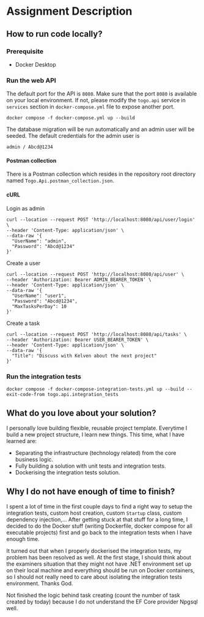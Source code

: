 # Assignment Description

## How to run code locally?

### Prerequisite

- Docker Desktop

### Run the web API

The default port for the API is `8080`. Make sure that the port `8080` is available on your local environment. If not, please modify the `togo.api` service in `services` section in `docker-compose.yml` file to expose another port.

```
docker compose -f docker-compose.yml up --build
```

The database migration will be run automatically and an admin user will be seeded. The default credentials for the admin user is 

```
admin / Abcd@1234
```

#### Postman collection

There is a Postman collection which resides in the repository root directory named `Togo.Api.postman_collection.json`.

#### cURL

Login as admin

```
curl --location --request POST 'http://localhost:8080/api/user/login' \
--header 'Content-Type: application/json' \
--data-raw '{
  "UserName": "admin",
  "Password": "Abcd@1234"
}'
```

Create a user

```
curl --location --request POST 'http://localhost:8080/api/user' \
--header 'Authorization: Bearer ADMIN_BEARER_TOKEN' \
--header 'Content-Type: application/json' \
--data-raw '{
  "UserName": "user1",
  "Password": "Abcd@1234",
  "MaxTasksPerDay": 10
}'
```

Create a task

```
curl --location --request POST 'http://localhost:8080/api/tasks' \
--header 'Authorization: Bearer USER_BEARER_TOKEN' \
--header 'Content-Type: application/json' \
--data-raw '{
  "Title": "Discuss with Kelven about the next project"
}'
```

### Run the integration tests

```
docker compose -f docker-compose-integration-tests.yml up --build --exit-code-from togo.api.integration_tests
```

## What do you love about your solution?

I personally love building flexible, reusable project template. Everytime I build a new project structure, I learn new things. This time, what I have learned are:

- Separating the infrastructure (technology related) from the core business logic.
- Fully building a solution with unit tests and integration tests.
- Dockerising the integration tests solution.

## Why I do not have enough of time to finish?

I spent a lot of time in the first couple days to find a right way to setup the integration tests, custom host creation, custom `Startup` class, custom dependency injection,... After getting stuck at that stuff for a long time, I decided to do the Docker stuff (writing Dockerfile, docker compose for all executable projects) first and go back to the integration tests when I have enough time.

It turned out that when I properly dockerised the integration tests, my problem has been resolved as well. At the first stage, I should think about the examiners situation that they might not have .NET environment set up on their local machine and everything should be run on Docker containers, so I should not really need to care about isolating the integration tests environment. Thanks God.

Not finished the logic behind task creating (count the number of task created by today) because I do not understand the EF Core provider Npgsql well.
